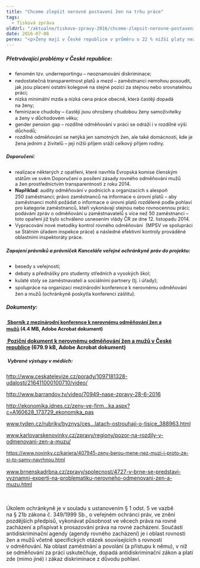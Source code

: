```yaml
---
title: "Chceme zlepšit nerovné postavení žen na trhu práce"
tags:
  - Tisková zpráva
oldUrl: "/aktualne/tiskove-zpravy-2016/chceme-zlepsit-nerovne-postaveni-zen-na-trhu-prace"
date: 2016-07-08
perex: "<p>Ženy mají v České republice v průměru o 22 % nižší platy než muži. Tento fakt je dlouhodobě znám a je také dlouhodobě přehlížen. Nejen z tohoto důvodu se Kancelář veřejné ochránkyně práv zapojila – spolu s Genderovým informačním centrem NORA – do projektu „Pozor na rozdíly v odměňování žen a mužů!“ Hlavním cílem projektu bylo zvýšení povědomí veřejnosti o problematice nerovného odměňování. Smyslem projektu bylo také hledání cest, jak nerovnému odměňování předcházet. Projekt začal v roce 2015 a byl ukončen v červnu 2016.</p>"
---
```


<!-- imported from the old website -->

<h5>Přetrvávající problémy v České republice:</h5> <p></p><ul><li><span style="line-height: 17.92px; font-size: 12.8px;">fenomén tzv. underreportingu – neoznamování diskriminace;</span></li><li><span style="line-height: 17.92px; font-size: 12.8px;">nedostatečná transparentnost platů a mezd – zaměstnanci nemohou posoudit, jak jsou placeni ostatní kolegové na stejné pozici za stejnou nebo srovnatelnou práci;</span></li><li><span style="line-height: 17.92px; font-size: 12.8px;">nízká minimální mzda a nízká cena práce obecně, která častěji dopadá na ženy;</span></li><li><span style="line-height: 17.92px; font-size: 12.8px;">feminizace chudoby – častěji jsou ohroženy chudobou ženy samoživitelky a ženy v důchodovém věku;</span></li><li><span style="line-height: 17.92px; font-size: 12.8px;">gender pension gap – rozdílné odměňování v práci se odráží i v rozdílné výši důchodů;</span></li><li><span style="line-height: 17.92px; font-size: 12.8px;">rozdílné odměňování se netýká jen samotných žen, ale také domácností, kde je žena jedním z živitelů – její nižší příjem sráží celkový příjem rodiny.</span></li></ul><p></p> <h5><span style="line-height: 17.92px; font-size: 12.8px;">Doporučení:</span></h5> <p></p><ul><li><span style="line-height: 17.92px; font-size: 12.8px;">realizace některých z opatření, které navrhla Evropská komise členským státům ve svém Doporučení o posílení zásady rovného odměňování mužů a žen prostřednictvím transparentnosti z roku 2014.</span></li><li><span style="line-height: 17.92px; font-size: 12.8px;"><b>Například</b>: audity odměňování v podnicích a organizacích s alespoň 250 zaměstnanci; právo zaměstnanců na informace o úrovni platů – aby zaměstnanci mohli požádat o informace o úrovni platů rozdělené podle pohlaví pro kategorie zaměstnanců, kteří vykonávají stejnou nebo rovnocennou práci; podávání zpráv o odměňování u zaměstnavatelů s více než 50 zaměstnanci – toto opaření již bylo schváleno usnesením vlády ČR ze dne 12. listopadu 2014.</span></li><li><span style="line-height: 17.92px; font-size: 12.8px;">Vypracování nové metodiky kontrol rovného odměňování  (MPSV ve spolupráci se Státním úřadem inspekce práce) a následné efektivní kontroly prováděné oblastními inspektoráty práce. </span></li></ul><p></p> <h5><span style="line-height: 17.92px; font-size: 12.8px;">Zapojení právníků a právniček Kanceláře veřejné ochránkyně práv do projektu:</span></h5> <p></p><ul><li><span style="line-height: 17.92px; font-size: 12.8px;">besedy s veřejností;</span></li><li><span style="line-height: 17.92px; font-size: 12.8px;">debaty a přednášky pro studenty středních a vysokých škol;</span></li><li><span style="line-height: 17.92px; font-size: 12.8px;">kulaté stoly se zaměstnavateli a sociálními partnery (tj. i úřady);</span></li><li><span style="line-height: 17.92px; font-size: 12.8px;">spolupráce na organizaci mezinárodní konference k nerovnému odměňování žen a mužů (ochránkyně poskytla konferenci záštitu).</span></li></ul><p></p> <h5>Dokumenty:</h5><p><span style="line-height: 17.92px; font-size: 12.8px;"><b><a title="Otevření do nového okna" href="https://www.ochrance.cz/fileadmin/user_upload/DISKRIMINACE/Nerovne_odmenovani/Sbornik_NORA_verze_pro_web.pdf" target="_blank"><img alt="" src="https://www.ochrance.cz/typo3/ext/od_linkdesc/icons/pdf.gif" class="od_linkdesc_icon" /> Sborník z mezinárodní konference k nerovnému odměňování žen a mužů</a> (4.4 MB, Adobe Acrobat dokument)</b></span></p> <p><b><a title="Otevření do nového okna" href="https://www.ochrance.cz/fileadmin/user_upload/DISKRIMINACE/Nerovne_odmenovani/Pozicni_dokument_web.pdf" target="_blank"><img alt="" src="https://www.ochrance.cz/typo3/ext/od_linkdesc/icons/pdf.gif" class="od_linkdesc_icon" /> Poziční dokument k nerovnému odměňování žen a mužů v České republice</a> (679.9 kB, Adobe Acrobat dokument)</b></p> <h5> <span style="line-height: 17.92px; font-size: 12.8px;">Vybrané výstupy v médiích:</span></h5> <p><a title="Otevření do nového okna" href="http://www.ceskatelevize.cz/porady/1097181328-udalosti/216411000100710/video/" target="_blank">http://www.ceskatelevize.cz/porady/1097181328-udalosti/216411000100710/video/</a> <img alt="" src="https://www.ochrance.cz/typo3/ext/od_linkdesc/icons/external.gif" class="od_linkdesc_icon_external" /> </p><p class="MsoNormal"><a title="Otevření do nového okna" href="http://www.barrandov.tv/video/70949-nase-zpravy-28-6-2016" target="_blank">http://www.barrandov.tv/video/70949-nase-zpravy-28-6-2016</a> <img alt="" src="https://www.ochrance.cz/typo3/ext/od_linkdesc/icons/external.gif" class="od_linkdesc_icon_external" /></p><p><a title="Otevření do nového okna" href="http://ekonomika.idnes.cz/zeny-ve-firmach-braly-o-ctvrtinu-mensi-mzdy-nez-muzi-lepe-je-platil-stat-1a4-/ekonomika.aspx?c=A160628_173729_ekonomika_pas" target="_blank">http://ekonomika.idnes.cz/zeny-ve-firm...ka.aspx?c=A160628_173729_ekonomika_pas</a> <img alt="" src="https://www.ochrance.cz/typo3/ext/od_linkdesc/icons/external.gif" class="od_linkdesc_icon_external" /></p> <p><a href="http://www.tyden.cz/rubriky/byznys/cesko/muzi-maji-navrch-zeny-mesicne-na-vyplatach-ostrouhaji-o-tisice_388963.html" target="_blank" style="line-height: 17.92px; font-size: 12.8px;"><a href="http://www.tyden.cz/rubriky/byznys/ces...latach-ostrouhaji-o-tisice_388963.html" target="_blank">www.tyden.cz/rubriky/byznys/ces...latach-ostrouhaji-o-tisice_388963.html</a></a></p> <p><a href="http://www.karlovarskenovinky.cz/zpravy/regiony/pozor-na-rozdily-v-odmenovani-zen-a-muzu/" style="line-height: 17.92px; font-size: 12.8px;"><a href="http://www.karlovarskenovinky.cz/zpravy/regiony/pozor-na-rozdily-v-odmenovani-zen-a-muzu/" target="_blank">www.karlovarskenovinky.cz/zpravy/regiony/pozor-na-rozdily-v-odmenovani-zen-a-muzu/</a></a></p> <p><a href="https://www.novinky.cz/kariera/407945-zeny-berou-mene-nez-muzi-i-proto-ze-si-to-samy-navrhnou.html" style="line-height: 17.92px; font-size: 12.8px;">https://www.novinky.cz/kariera/407945-zeny-berou-mene-nez-muzi-i-proto-ze-si-to-samy-navrhnou.html</a></p> <p><a href="http://www.brnenskadrbna.cz/zpravy/spolecnost/4727-v-brne-se-predstavi-vyznamni-experti-na-problematiku-nerovneho-odmenovani-zen-a-muzu.html" style="line-height: 17.92px; font-size: 12.8px;"><a href="http://www.brnenskadrbna.cz/zpravy/spolecnost/4727-v-brne-se-predstavi-vyznamni-experti-na-problematiku-nerovneho-odmenovani-zen-a-muzu.html" target="_blank">www.brnenskadrbna.cz/zpravy/spolecnost/4727-v-brne-se-predstavi-vyznamni-experti-na-problematiku-nerovneho-odmenovani-zen-a-muzu.html</a></a></p> <p> <span style="line-height: 17.92px; font-size: 12.8px;"> </span></p><p> Úkolem ochránkyně je v souladu s ustanovením § 1 odst. 5 ve vazbě na § 21b zákona č. 349/1999 Sb., o veřejném ochránci práv, ve znění pozdějších předpisů, vykonávat působnost ve věcech práva na rovné zacházení a přispívat k prosazování práva na rovné zacházení. Součástí antidiskriminační agendy (agendy rovného zacházení) je i oblast rovnosti žen a mužů včetně specifických otázek souvisejících s rovností v odměňování. Na oblast zaměstnání a povolání (a přístupu k němu), v níž se odměňování za práci uskutečňuje, dopadá antidiskriminační zákon a platí zde (mimo jiné) i zákaz diskriminace z důvodu pohlaví. </p>
